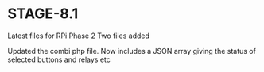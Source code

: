 # STAGE-8.1

Latest files for RPi Phase 2
Two files added

Updated the combi php file. Now includes a JSON array giving the status of selected buttons and relays etc
